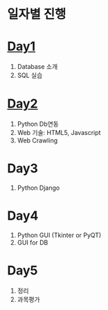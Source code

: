# 일자별 진행

# [Day1](./day1/)

1. Database 소개
1. SQL 실습

# [Day2](./day2/)

1. Python Db연동
1. Web 기술: HTML5, Javascript
1. Web Crawling


# Day3

1. Python Django

# Day4

1. Python GUI (Tkinter or PyQT)
2. GUI for DB

# Day5

1. 정리
2. 과목평가

